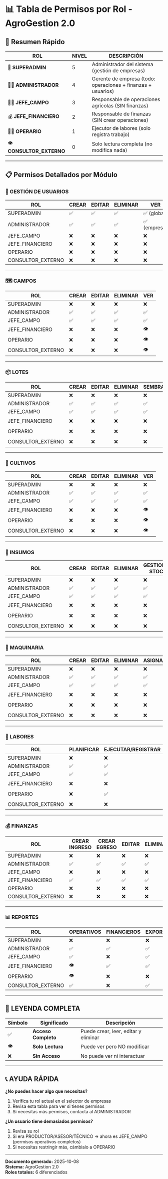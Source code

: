 # 📊 Tabla de Permisos por Rol - AgroGestion 2.0

## 🎯 Resumen Rápido

| **ROL** | **NIVEL** | **DESCRIPCIÓN** |
|---------|-----------|-----------------|
| 👑 **SUPERADMIN** | 5 | Administrador del sistema (gestión de empresas) |
| 👨‍💼 **ADMINISTRADOR** | 4 | Gerente de empresa (todo: operaciones + finanzas + usuarios) |
| 👨‍🌾 **JEFE_CAMPO** | 3 | Responsable de operaciones agrícolas (SIN finanzas) |
| 💰 **JEFE_FINANCIERO** | 2 | Responsable de finanzas (SIN crear operaciones) |
| 👷‍♂️ **OPERARIO** | 1 | Ejecutor de labores (solo registra trabajo) |
| 👁️ **CONSULTOR_EXTERNO** | 0 | Solo lectura completa (no modifica nada) |

---

## 📋 Permisos Detallados por Módulo

### **👥 GESTIÓN DE USUARIOS**

| ROL | CREAR | EDITAR | ELIMINAR | VER |
|-----|-------|--------|----------|-----|
| SUPERADMIN | ✅ | ✅ | ✅ | ✅ (global) |
| ADMINISTRADOR | ✅ | ✅ | ✅ | ✅ (empresa) |
| JEFE_CAMPO | ❌ | ❌ | ❌ | ❌ |
| JEFE_FINANCIERO | ❌ | ❌ | ❌ | ❌ |
| OPERARIO | ❌ | ❌ | ❌ | ❌ |
| CONSULTOR_EXTERNO | ❌ | ❌ | ❌ | ❌ |

---

### **🗺️ CAMPOS**

| ROL | CREAR | EDITAR | ELIMINAR | VER |
|-----|-------|--------|----------|-----|
| SUPERADMIN | ❌ | ❌ | ❌ | ❌ |
| ADMINISTRADOR | ✅ | ✅ | ✅ | ✅ |
| JEFE_CAMPO | ✅ | ✅ | ✅ | ✅ |
| JEFE_FINANCIERO | ❌ | ❌ | ❌ | 👁️ |
| OPERARIO | ❌ | ❌ | ❌ | 👁️ |
| CONSULTOR_EXTERNO | ❌ | ❌ | ❌ | 👁️ |

---

### **📦 LOTES**

| ROL | CREAR | EDITAR | ELIMINAR | SEMBRAR | COSECHAR | VER |
|-----|-------|--------|----------|---------|----------|-----|
| SUPERADMIN | ❌ | ❌ | ❌ | ❌ | ❌ | ❌ |
| ADMINISTRADOR | ✅ | ✅ | ✅ | ✅ | ✅ | ✅ |
| JEFE_CAMPO | ✅ | ✅ | ✅ | ✅ | ✅ | ✅ |
| JEFE_FINANCIERO | ❌ | ❌ | ❌ | ❌ | ❌ | 👁️ |
| OPERARIO | ❌ | ❌ | ❌ | ❌ | ✅ | 👁️ |
| CONSULTOR_EXTERNO | ❌ | ❌ | ❌ | ❌ | ❌ | 👁️ |

---

### **🌱 CULTIVOS**

| ROL | CREAR | EDITAR | ELIMINAR | VER |
|-----|-------|--------|----------|-----|
| SUPERADMIN | ❌ | ❌ | ❌ | ❌ |
| ADMINISTRADOR | ✅ | ✅ | ✅ | ✅ |
| JEFE_CAMPO | ✅ | ✅ | ✅ | ✅ |
| JEFE_FINANCIERO | ❌ | ❌ | ❌ | 👁️ |
| OPERARIO | ❌ | ❌ | ❌ | 👁️ |
| CONSULTOR_EXTERNO | ❌ | ❌ | ❌ | 👁️ |

---

### **🧪 INSUMOS**

| ROL | CREAR | EDITAR | ELIMINAR | GESTIONAR STOCK | VER |
|-----|-------|--------|----------|-----------------|-----|
| SUPERADMIN | ❌ | ❌ | ❌ | ❌ | ❌ |
| ADMINISTRADOR | ✅ | ✅ | ✅ | ✅ | ✅ |
| JEFE_CAMPO | ✅ | ✅ | ✅ | ✅ | ✅ |
| JEFE_FINANCIERO | ❌ | ❌ | ❌ | ❌ | 👁️ |
| OPERARIO | ❌ | ❌ | ❌ | ❌ | 👁️ |
| CONSULTOR_EXTERNO | ❌ | ❌ | ❌ | ❌ | 👁️ |

---

### **🚜 MAQUINARIA**

| ROL | CREAR | EDITAR | ELIMINAR | ASIGNAR | VER |
|-----|-------|--------|----------|---------|-----|
| SUPERADMIN | ❌ | ❌ | ❌ | ❌ | ❌ |
| ADMINISTRADOR | ✅ | ✅ | ✅ | ✅ | ✅ |
| JEFE_CAMPO | ✅ | ✅ | ✅ | ✅ | ✅ |
| JEFE_FINANCIERO | ❌ | ❌ | ❌ | ❌ | 👁️ |
| OPERARIO | ❌ | ❌ | ❌ | ❌ | 👁️ |
| CONSULTOR_EXTERNO | ❌ | ❌ | ❌ | ❌ | 👁️ |

---

### **👷 LABORES**

| ROL | PLANIFICAR | EJECUTAR/REGISTRAR | EDITAR | ELIMINAR | VER |
|-----|------------|-------------------|--------|----------|-----|
| SUPERADMIN | ❌ | ❌ | ❌ | ❌ | ❌ |
| ADMINISTRADOR | ✅ | ✅ | ✅ | ✅ | ✅ |
| JEFE_CAMPO | ✅ | ✅ | ✅ | ✅ | ✅ |
| JEFE_FINANCIERO | ❌ | ❌ | ❌ | ❌ | 👁️ |
| OPERARIO | ❌ | ✅ | ✅ | ❌ | 👁️ |
| CONSULTOR_EXTERNO | ❌ | ❌ | ❌ | ❌ | 👁️ |

---

### **💰 FINANZAS**

| ROL | CREAR INGRESO | CREAR EGRESO | EDITAR | ELIMINAR | VER BALANCE | VER COSTOS |
|-----|---------------|--------------|--------|----------|-------------|------------|
| SUPERADMIN | ❌ | ❌ | ❌ | ❌ | ❌ | ❌ |
| ADMINISTRADOR | ✅ | ✅ | ✅ | ✅ | ✅ | ✅ |
| JEFE_CAMPO | ❌ | ❌ | ❌ | ❌ | ❌ | ❌ |
| JEFE_FINANCIERO | ✅ | ✅ | ✅ | ✅ | ✅ | ✅ |
| OPERARIO | ❌ | ❌ | ❌ | ❌ | ❌ | ❌ |
| CONSULTOR_EXTERNO | ❌ | ❌ | ❌ | ❌ | ❌ | ❌ |

---

### **📊 REPORTES**

| ROL | OPERATIVOS | FINANCIEROS | EXPORTAR |
|-----|------------|-------------|----------|
| SUPERADMIN | ❌ | ❌ | ❌ |
| ADMINISTRADOR | ✅ | ✅ | ✅ |
| JEFE_CAMPO | ✅ | ❌ | ✅ |
| JEFE_FINANCIERO | 👁️ | ✅ | ✅ |
| OPERARIO | 👁️ | ❌ | ❌ |
| CONSULTOR_EXTERNO | ✅ | ❌ | ✅ |

---

## 🔑 LEYENDA COMPLETA

| Símbolo | Significado | Descripción |
|---------|-------------|-------------|
| ✅ | **Acceso Completo** | Puede crear, leer, editar y eliminar |
| 👁️ | **Solo Lectura** | Puede ver pero NO modificar |
| ❌ | **Sin Acceso** | No puede ver ni interactuar |

---

## 📞 AYUDA RÁPIDA

**¿No puedes hacer algo que necesitas?**
1. Verifica tu rol actual en el selector de empresas
2. Revisa esta tabla para ver si tienes permisos
3. Si necesitas más permisos, contacta al ADMINISTRADOR

**¿Un usuario tiene demasiados permisos?**
1. Revisa su rol
2. Si era PRODUCTOR/ASESOR/TÉCNICO → ahora es JEFE_CAMPO (permisos operativos completos)
3. Si necesitas restringir más, cámbialo a OPERARIO

---

**Documento generado:** 2025-10-08  
**Sistema:** AgroGestion 2.0  
**Roles totales:** 6 diferenciados



